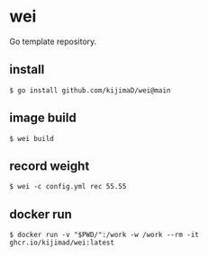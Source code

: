 # wei

Go template repository.

## install

```
$ go install github.com/kijimaD/wei@main
```

## image build

```
$ wei build
```

## record weight

```
$ wei -c config.yml rec 55.55
```

## docker run

```
$ docker run -v "$PWD/":/work -w /work --rm -it ghcr.io/kijimad/wei:latest
```
